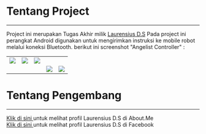 <h1>Tentang Project</h1><hr>
Project ini merupakan Tugas Akhir milik <a href="https://www.facebook.com/saya.laurensius" target="_blank">Laurensius D.S</a>
Pada project ini perangkat Android digunakan untuk mengirimkan instruksi ke mobile robot melalui koneksi Bluetooth.
berikut ini screenshot "Angelist Controller" :
<table>
<tr>
<td><img src="https://bintank23.files.wordpress.com/2014/09/load.png"></td>
<td><img src="https://bintank23.files.wordpress.com/2014/09/utama.png"></td>
<td><img src="https://bintank23.files.wordpress.com/2014/09/aktivasi.png"></td>
</tr>
<tr>
<td colspan="3">
<td><img src="https://bintank23.files.wordpress.com/2014/09/l1.png"></td>
<td><img src="https://bintank23.files.wordpress.com/2014/09/l1.png"></td>
</td>
</tr>
</table>
<h1>Tentang Pengembang</h1><hr>
<a href="http://about.me/laurensius" target="_blank">Klik di sini </a> untuk melihat profil Laurensius D.S di About.Me<br>
<a href="https://www.facebook.com/saya.laurensius" target="_blank">Klik di sini </a> untuk melihat profil Laurensius D.S di Facebook<br>

